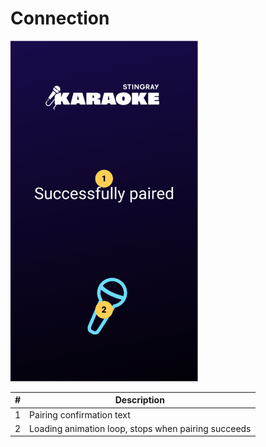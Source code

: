 # Connection

<div style={{ display: 'flex', alignItems: 'flex-start' }}>
  <img src="/img/connection.png" alt="splash" width="300" style={{ marginRight: '20px', marginBottom: '20px' }} />
  
  <table style={{ width: '100%' }}>
  <thead>
    <tr>
      <th>#</th>
      <th>Description</th>
    </tr>
  </thead>
  <tbody>
    <tr>
      <td>1</td>
      <td>Pairing confirmation text</td>
    </tr>
    <tr>
      <td>2</td>
      <td>Loading animation loop, stops when pairing succeeds</td>
    </tr>
  </tbody>
  </table>
</div>